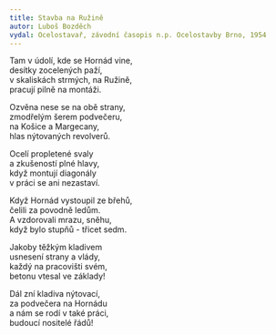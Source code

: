```yaml
---
title: Stavba na Ružině
autor: Luboš Bozděch
vydal: Ocelostavař, závodní časopis n.p. Ocelostavby Brno, 1954
---
```



Tam v údolí, kde se Hornád vine,  
desítky zocelených paží,  
v skaliskách strmých, na Ružině,  
pracují pilně na montáži.

Ozvěna nese se na obě strany,  
zmodřelým šerem podvečeru,  
na Košice a Margecany,  
hlas nýtovaných revolverů.

Ocelí propletené svaly  
a zkušeností plné hlavy,  
když montují diagonály  
v práci se ani nezastaví.

Když Hornád vystoupil ze břehů,  
čelili za povodně ledům.  
A vzdorovali mrazu, sněhu,  
když bylo stupňů - třicet sedm.

Jakoby těžkým kladivem  
usnesení strany a vlády,  
každý na pracovišti svém,  
betonu vtesal ve základy!

Dál zní kladiva nýtovací,  
za podvečera na Hornádu   
a nám se rodí v také práci,  
budoucí nositelé řádů!
